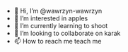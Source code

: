 - 👋 Hi, I’m @wawrzyn-wawrzyn
- 👀 I’m interested in apples
- 🌱 I’m currently learning to shoot
- 💞️ I’m looking to collaborate on karak
- 📫 How to reach me teach me

<!---
wawrzyn-wawrzyn/wawrzyn-wawrzyn is a ✨ special ✨ repository because its `README.md` (this file) appears on your GitHub profile.
You can click the Preview link to take a look at your changes.
--->
